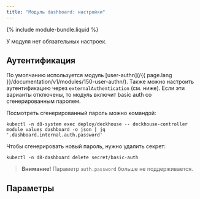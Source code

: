 ```yaml
---
title: "Модуль dashboard: настройки"
---
```


{% include module-bundle.liquid %}

У модуля нет обязательных настроек.

## Аутентификация

По умолчанию используется модуль [user-authn](/{{ page.lang }}/documentation/v1/modules/150-user-authn/). Также можно настроить аутентификацию через `externalAuthentication` (см. ниже).
Если эти варианты отключены, то модуль включит basic auth со сгенерированным паролем.

Посмотреть сгенерированный пароль можно командой:

```shell
kubectl -n d8-system exec deploy/deckhouse -- deckhouse-controller module values dashboard -o json | jq '.dashboard.internal.auth.password'
```

Чтобы сгенерировать новый пароль, нужно удалить секрет:

```shell
kubectl -n d8-dashboard delete secret/basic-auth
```

> **Внимание!** Параметр `auth.password` больше не поддерживается.

## Параметры

<!-- SCHEMA -->
